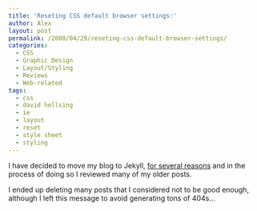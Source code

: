 ```yaml
---
title: 'Reseting CSS default browser settings:'
author: Alex
layout: post
permalink: /2008/04/29/reseting-css-default-browser-settings/
categories:
  - CSS
  - Graphic Design
  - Layout/Styling
  - Reviews
  - Web-related
tags:
  - css
  - david hellsing
  - ie
  - layout
  - reset
  - style sheet
  - styling
---
```

 

I have decided to move my blog to Jekyll, [for several reasons](http://carlboettiger.info/2012/05/01/Jekyll-vs-Wordpress.html) and in the process of doing so I reviewed many of my older posts.

I ended up deleting many posts that I considered not to be good enough, although I left this message to avoid generating tons of 404s... 